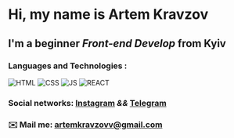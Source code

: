 # Hi, my name is **Artem Kravzov**
## I'm a beginner *Front-end Develop* from Kyiv
### Languages and Technologies :
![HTML](https://img.shields.io/badge/-HTML-090909?style=for-the-badge&logo=html5)
![CSS](https://img.shields.io/badge/-CSS-090909?style=for-the-badge&logo=css3)
![JS](https://img.shields.io/badge/-JavaScript-090909?style=for-the-badge&logo=JavaScript)
![REACT](https://img.shields.io/badge/-REACT-090909?style=for-the-badge&logo=REACT)
### Social networks: [Instagram](https://www.instagram.com/akravzov/) *&&* [Telegram](https://t.me/akravzovv)
### ✉️ Mail me: artemkravzovv@gmail.com
